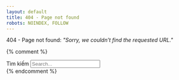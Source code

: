 ```yaml
---
layout: default
title: 404 - Page not found
robots: NOINDEX, FOLLOW
---
```

<div class="w3-padding-32"></div>
<div class="w3-leftbar w3-border-yellow w3-pale-yellow w3-panel w3-padding-16 w3-center">404 - Page not found: <i>"Sorry, we couldn’t find the requested URL."</i></div>

{% comment %}
<!-- search -->
<div id="search-container">
	<label>
		<span class="dh-unnecessary">Tìm kiếm</span>
		<input type="text" id="search-input" placeholder="Search...">
	</label>
	<div id="results-container" class="w3-card"></div>
</div>
<script src="/assets/js/search-custom.min.js" type="text/javascript"></script>
<script>
	(function() {
		JSearch({
			searchInput: document.getElementById('search-input'),
			resultsContainer: document.getElementById('results-container'),
			json: '/search/search.json'
		})
	})();
</script>
{% endcomment %}